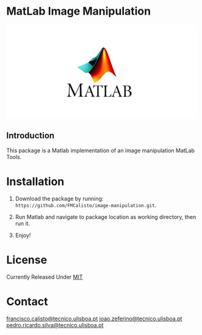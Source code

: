 # MatLab Image Manipulation

<img src="assets/matlab.png"/>

## Introduction

This package is a Matlab implementation of an image manipulation MatLab Tools.


# Installation

1. Download the package by running: `https://github.com/FMCalisto/image-manipulation.git`.

2. Run Matlab and navigate to package location as working directory, then run it.

3. Enjoy!

# License

Currently Released Under [MIT](https://github.com/FMCalisto/image-manipulation/blob/master/LICENSE)


# Contact

francisco.calisto@tecnico.ulisboa.pt
joao.zeferino@tecnico.ulisboa.pt
pedro.ricardo.silva@tecnico.ulisboa.pt
